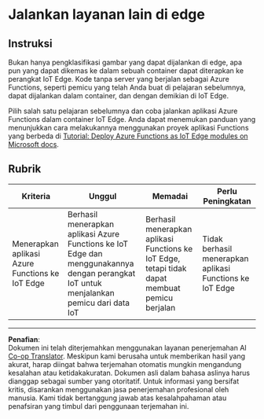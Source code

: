 <!--
CO_OP_TRANSLATOR_METADATA:
{
  "original_hash": "cc7ad255517f5f618f9c8899e6ff6783",
  "translation_date": "2025-08-27T21:12:19+00:00",
  "source_file": "4-manufacturing/lessons/3-run-fruit-detector-edge/assignment.md",
  "language_code": "id"
}
-->
# Jalankan layanan lain di edge

## Instruksi

Bukan hanya pengklasifikasi gambar yang dapat dijalankan di edge, apa pun yang dapat dikemas ke dalam sebuah container dapat diterapkan ke perangkat IoT Edge. Kode tanpa server yang berjalan sebagai Azure Functions, seperti pemicu yang telah Anda buat di pelajaran sebelumnya, dapat dijalankan dalam container, dan dengan demikian di IoT Edge.

Pilih salah satu pelajaran sebelumnya dan coba jalankan aplikasi Azure Functions dalam container IoT Edge. Anda dapat menemukan panduan yang menunjukkan cara melakukannya menggunakan proyek aplikasi Functions yang berbeda di [Tutorial: Deploy Azure Functions as IoT Edge modules on Microsoft docs](https://docs.microsoft.com/azure/iot-edge/tutorial-deploy-function?WT.mc_id=academic-17441-jabenn&view=iotedge-2020-11).

## Rubrik

| Kriteria | Unggul | Memadai | Perlu Peningkatan |
| -------- | ------- | -------- | ----------------- |
| Menerapkan aplikasi Azure Functions ke IoT Edge | Berhasil menerapkan aplikasi Azure Functions ke IoT Edge dan menggunakannya dengan perangkat IoT untuk menjalankan pemicu dari data IoT | Berhasil menerapkan aplikasi Functions ke IoT Edge, tetapi tidak dapat membuat pemicu berjalan | Tidak berhasil menerapkan aplikasi Functions ke IoT Edge |

---

**Penafian**:  
Dokumen ini telah diterjemahkan menggunakan layanan penerjemahan AI [Co-op Translator](https://github.com/Azure/co-op-translator). Meskipun kami berusaha untuk memberikan hasil yang akurat, harap diingat bahwa terjemahan otomatis mungkin mengandung kesalahan atau ketidakakuratan. Dokumen asli dalam bahasa aslinya harus dianggap sebagai sumber yang otoritatif. Untuk informasi yang bersifat kritis, disarankan menggunakan jasa penerjemahan profesional oleh manusia. Kami tidak bertanggung jawab atas kesalahpahaman atau penafsiran yang timbul dari penggunaan terjemahan ini.
